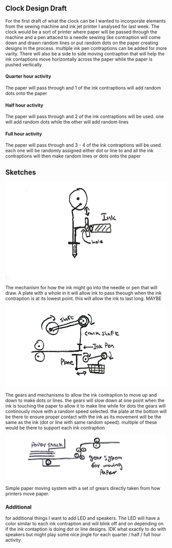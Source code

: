 ## Clock Design Draft

For the first draft of what the clock can be I wanted to incorporate elements from the sewing machine and ink jet printer I analysed for last week. 
The clock would be a sort of printer where paper will be passed through the machine and a pen attaced to a needle sewimg like contraption will come down and drawn 
random lines or put random dots on the paper creating designs in the process. multiple ink pen contraptions can be added for more varity. There will also be a side to side moving contraption that will help the ink contaptions move horizontally across the paper while the paper is pushed vertically

#### Quarter hour activity 

The paper will pass through and 1 of the ink contraptions will add random dots onto the paper 

#### Half hour activity 

The paper will pass through and 2 of the ink contraptions will be used. one will add random dots while the other will add random lines 

#### Full hour activity 

The paper will pass through and 3 - 4 of the ink contraptions will be used. each one will be randomly assigned either dot or line to and all the ink contraptions 
will then make random lines or dots onto the paper


## Sketches 

![](ink.jpg)

The mechanism for how the ink might go into the needle or pen that will draw. A plate with a whole in it will allow ink to pass theough when the ink contraption is at its lowest point. this will allow the ink to last long. MAYBE

![](pic1.jpg)

The gears and mechanisms to allow the ink contraption to move up and down to make dots or lines. the gears will slow down at one point when the ink is touching the paper to allow it to make line while for dots the gears will continously move with a random speed selected. the plate at the bottom will be there to ensure proper contact with the ink as its movement will be the same as the ink (dot or line with same random speed). multiple of these would be there to support each ink contraption

![](paper.jpg)

Simple paper moving system with a set of grears directly taken from how printers move paper.


### Additional 

for additional things I want to add LED and speakers. The LED will have a color similar to each ink contraption and will blink off and on depending on if the ink contaption is doing dot or line designs. IDK what exactly to do with speakers but might play some nice jingle for each quarter / half / full hour activity. 
